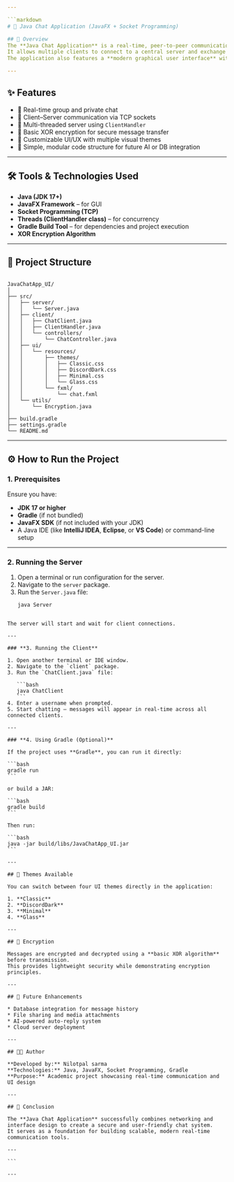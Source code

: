 ```yaml
---

```markdown
# 💬 Java Chat Application (JavaFX + Socket Programming)

## 📘 Overview
The **Java Chat Application** is a real-time, peer-to-peer communication system built using **Java, JavaFX, and Socket Programming**.  
It allows multiple clients to connect to a central server and exchange messages instantly through both **group** and **private chat** modes.  
The application also features a **modern graphical user interface** with multiple themes and basic message encryption for secure communication.

---
```


## ✨ Features
- 🔹 Real-time group and private chat  
- 🔹 Client–Server communication via TCP sockets  
- 🔹 Multi-threaded server using `ClientHandler`  
- 🔹 Basic XOR encryption for secure message transfer  
- 🔹 Customizable UI/UX with multiple visual themes  
- 🔹 Simple, modular code structure for future AI or DB integration  

---

## 🛠️ Tools & Technologies Used
- **Java (JDK 17+)**
- **JavaFX Framework** – for GUI
- **Socket Programming (TCP)**
- **Threads (ClientHandler class)** – for concurrency
- **Gradle Build Tool** – for dependencies and project execution
- **XOR Encryption Algorithm**

---

## 🧩 Project Structure
```

JavaChatApp_UI/
│
├── src/
│   ├── server/
│   │   └── Server.java
│   ├── client/
│   │   ├── ChatClient.java
│   │   ├── ClientHandler.java
│   │   └── controllers/
│   │       └── ChatController.java
│   ├── ui/
│   │   └── resources/
│   │       ├── themes/
│   │       │   ├── Classic.css
│   │       │   ├── DiscordDark.css
│   │       │   ├── Minimal.css
│   │       │   └── Glass.css
│   │       └── fxml/
│   │           └── chat.fxml
│   └── utils/
│       └── Encryption.java
│
├── build.gradle
├── settings.gradle
└── README.md

````

---

## ⚙️ How to Run the Project

### **1. Prerequisites**
Ensure you have:
- **JDK 17 or higher**
- **Gradle** (if not bundled)
- **JavaFX SDK** (if not included with your JDK)
- A Java IDE (like **IntelliJ IDEA**, **Eclipse**, or **VS Code**) or command-line setup

---

### **2. Running the Server**
1. Open a terminal or run configuration for the server.
2. Navigate to the `server` package.
3. Run the `Server.java` file:
   ```bash
   java Server
````

The server will start and wait for client connections.

---

### **3. Running the Client**

1. Open another terminal or IDE window.
2. Navigate to the `client` package.
3. Run the `ChatClient.java` file:

   ```bash
   java ChatClient
   ```
4. Enter a username when prompted.
5. Start chatting — messages will appear in real-time across all connected clients.

---

### **4. Using Gradle (Optional)**

If the project uses **Gradle**, you can run it directly:

```bash
gradle run
```

or build a JAR:

```bash
gradle build
```

Then run:

```bash
java -jar build/libs/JavaChatApp_UI.jar
```

---

## 🎨 Themes Available

You can switch between four UI themes directly in the application:

1. **Classic**
2. **DiscordDark**
3. **Minimal**
4. **Glass**

---

## 🔐 Encryption

Messages are encrypted and decrypted using a **basic XOR algorithm** before transmission.
This provides lightweight security while demonstrating encryption principles.

---

## 🚀 Future Enhancements

* Database integration for message history
* File sharing and media attachments
* AI-powered auto-reply system
* Cloud server deployment

---

## 👨‍💻 Author

**Developed by:** Nilotpal sarma
**Technologies:** Java, JavaFX, Socket Programming, Gradle
**Purpose:** Academic project showcasing real-time communication and UI design

---

## 🏁 Conclusion

The **Java Chat Application** successfully combines networking and interface design to create a secure and user-friendly chat system.
It serves as a foundation for building scalable, modern real-time communication tools.

---

```

---
